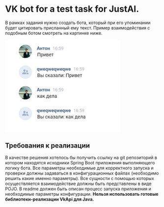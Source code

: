 # VK bot for a test task for JustAI.

В рамках задания нужно создать бота, который при его упоминании будет цитировать присланный ему текст. Пример 
взаимодействия с подобным ботом смотреть на картинке ниже.

![image](./docs/img1.PNG)

## Требования к реализации

В качестве решения хотелось бы получить ссылку на git репозиторий в котором находятся исходники Spring Boot приложения 
выполняющего логику бота. Все параметры необходимые для корректного запуска и проверки должны задаваться в 
конфигурационных файлах (необходимо решить какие именно параметры). Все сущности с помощью которых осуществляется 
взаимодействие должны быть представлены в виде POJO. В readme должен быть описан процесс запуска приложения и 
необходимые параметры конфигурации. **Нельзя использовать готовые библиотеки-реализации VkApi для Java.**


